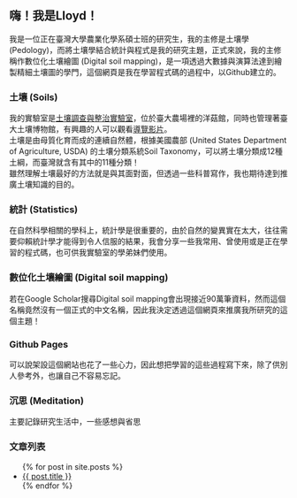 ## 嗨！我是Lloyd！

我是一位正在臺灣大學農業化學系碩士班的研究生，我的主修是土壤學 (Pedology)，而將土壤學結合統計與程式是我的研究主題，正式來說，我的主修稱作數位化土壤繪圖 (Digital soil mapping)，是一項透過大數據與演算法達到繪製精細土壤圖的學門，這個網頁是我在學習程式碼的過程中，以Github建立的。  

### 土壤 (Soils)  
我的實驗室是[土壤調查與整治實驗室](https://ssrlab.com.tw/)，位於臺大農場裡的洋菇館，同時也管理著臺大土壤博物館，有興趣的人可以觀看[導覽影片](https://www.youtube.com/watch?v=-QuVq6nBjcY)。  
土壤是由母質化育而成的連續自然體，根據美國農部 (United States Department of Agriculture, USDA) 的土壤分類系統Soil Taxonomy，可以將土壤分類成12種土綱，而臺灣就含有其中的11種分類！  
雖然理解土壤最好的方法就是與其面對面，但透過一些科普寫作，我也期待達到推廣土壤知識的目的。  

### 統計 (Statistics)  
在自然科學相關的學科上，統計學是很重要的，由於自然的變異實在太大，往往需要仰賴統計學才能得到令人信服的結果，我會分享一些我常用、曾使用或是正在學習的程式碼，也可供我實驗室的學弟妹們使用。    

### 數位化土壤繪圖 (Digital soil mapping)  
若在Google Scholar搜尋Digital soil mapping會出現接近90萬筆資料，然而這個名稱竟然沒有一個正式的中文名稱，因此我決定透過這個網頁來推廣我所研究的這個主題！

### Github Pages
可以說架設這個網站也花了一些心力，因此想把學習的這些過程寫下來，除了供別人參考外，也讓自己不容易忘記。  

### 沉思 (Meditation)  
主要記錄研究生活中，一些感想與省思

### 文章列表
<ul>
  {% for post in site.posts %}
    <li>
      <a href="{{ post.url }}">{{ post.title }}</a>
    </li>
  {% endfor %}
</ul>

